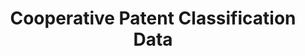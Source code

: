 ---
bigquery: https://console.cloud.google.com/bigquery?p=patents-public-data&d=cpc&page=dataset
citation: '“Cooperative Patent Classification” by the EPO and USPTO, for public use. '
contributors: EPO, USPTO
cost: None
description: Cooperative Patent Classification Data contains the scheme and definitions
  of the Cooperative Patent Classification system for classifying patent documents.
  The CPC is the result of a partnership between the EPO and the USPTO in their joint
  effort to develop a common, internationally compatible classification system for
  technical documents, in particular patent publications, which will be used by both
  offices in the patent granting process
documentation: https://www.cooperativepatentclassification.org/cpcSchemeAndDefinitions
last_edit: 04/13/2022, 07:31:22
location: https://www.cooperativepatentclassification.org/index
maintained_by: USPTO, EPO
schema_fields:
- limiting_references
- glossary
- ipc_concordant
- residualReferences
- titlePart
- parents
- children
- informative_references
- breakdownCode
- application_references
- child_groups
- breakdown_code
- childGroups
- level
- definition
- dateRevised
- titleFull
- status
- symbol
- ipcConcordant
- synonyms
- additional_only
- limitingReferences
- notAllocatable
- title_full
- date_revised
- title_part
- residual_references
- informativeReferences
- applicationReferences
- not_allocatable
- sizeCache
shortname: cooperative_patent_classification
tags:
- patents
- science
title: Cooperative Patent Classification Data
uuid: 984374a7-16e9-4b35-9445-458daceb01bf
---